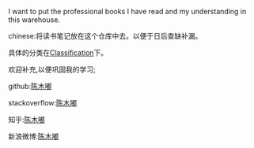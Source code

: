 
I want to put the professional books I have read and my understanding in this warehouse.</br>


chinese:将读书笔记放在这个仓库中去。以便于日后查缺补漏。</br>

具体的分类在<a href="https://github.com/chenmudu/reading-notes/tree/master/Classification">Classification</a>下。</br>


欢迎补充,以便巩固我的学习;</br>


github:<a href ="https://github.com/chenmudu">陈木嘟</a></br>


stackoverflow:<a href ="https://stackoverflow.com/users/9457581/chen-chen?tab=profile">陈木嘟</a></br>


知乎:<a href ="https://www.zhihu.com/people/chen-chen-10-69-26/activities">陈木嘟</a></br>


新浪微博:<a href ="https://weibo.com/u/5879012140">陈木嘟</a></br>



